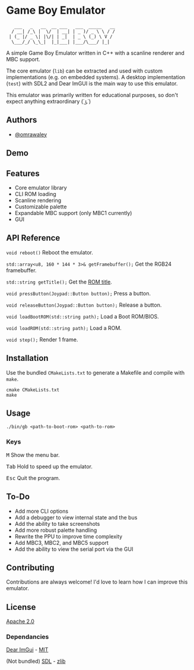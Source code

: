 
# Game Boy Emulator

```
   ___   _   __  __ ___   ___  _____   __
  / __| /_\ |  \/  | __| | _ )/ _ \ \ / /
 | (_ |/ _ \| |\/| | _|  | _ \ (_) \ V / 
  \___/_/ \_\_|  |_|___| |___/\___/ |_|                                    
```

A simple Game Boy Emulator written in C++ with a scanline renderer and MBC support.

The core emulator (`lib`) can be extracted and used with custom implementations (e.g. on embedded systems). A desktop implementation (`test`) with SDL2 and Dear ImGUI is the main way to use this emulator.

This emulator was primarily written for educational purposes, so don't expect anything extraordinary (˙ ͜ʟ˙)
## Authors

- [@omrawaley](https://www.github.com/omrawaley)


## Demo


## Features

- Core emulator library
- CLI ROM loading
- Scanline rendering
- Customizable palette
- Expandable MBC support (only MBC1 currently)
- GUI
## API Reference

`void reboot()` Reboot the emulator.

`std::array<u8, 160 * 144 * 3>& getFramebuffer();` Get the RGB24 framebuffer.

`std::string getTitle();` Get the [ROM title](https://gbdev.io/pandocs/The_Cartridge_Header.html#0134-0143--title). 

`void pressButton(Joypad::Button button);` Press a button.

`void releaseButton(Joypad::Button button);` Release a button.

`void loadBootROM(std::string path);` Load a Boot ROM/BIOS.

`void loadROM(std::string path);` Load a ROM.

`void step();` Render 1 frame.


## Installation

Use the bundled `CMakeLists.txt` to generate a Makefile and compile with `make`.
```
cmake CMakeLists.txt
make
```
    
## Usage

```
./bin/gb <path-to-boot-rom> <path-to-rom>
```

### Keys

<kbd>M</kbd> Show the menu bar.

<kbd>Tab</kbd> Hold to speed up the emulator.

<kbd>Esc</kbd> Quit the program.
## To-Do

- Add more CLI options
- Add a debugger to view internal state and the bus
- Add the ability to take screenshots
- Add more robust palette handling
- Rewrite the PPU to improve time complexity
- Add MBC3, MBC2, and MBC5 support
- Add the ability to view the serial port via the GUI
## Contributing

Contributions are always welcome! I'd love to learn how I can improve this emulator.
## License

[Apache 2.0](https://apache.org/licenses/LICENSE-2.0)

### Dependancies

[Dear ImGui](https://github.com/ocornut/imgui) - [MIT](https://choosealicense.com/licenses/mit/)

(Not bundled) [SDL](https://www.libsdl.org/) - [zlib](https://zlib.net/zlib_license.html)

